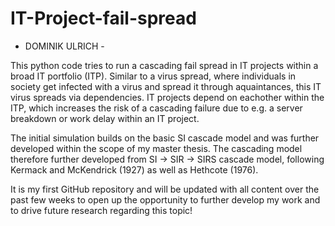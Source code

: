 # IT-Project-fail-spread

- DOMINIK ULRICH -

This python code tries to run a cascading fail spread in IT projects within a broad IT portfolio (ITP). Similar to a virus spread, where individuals in society get infected with a virus and spread it through aquaintances, this IT virus spreads via dependencies. IT projects depend on eachother within the ITP, which increases the risk of a cascading failure due to e.g. a server breakdown or work delay within an IT project. 

The initial simulation builds on the basic SI cascade model and was further developed within the scope of my master thesis. The cascading model therefore further developed from SI -> SIR -> SIRS cascade model, following Kermack and McKendrick (1927) as well as Hethcote (1976).

It is my first GitHub repository and will be updated with all content over the past few weeks to open up the opportunity to further develop my work and to drive future research regarding this topic!
